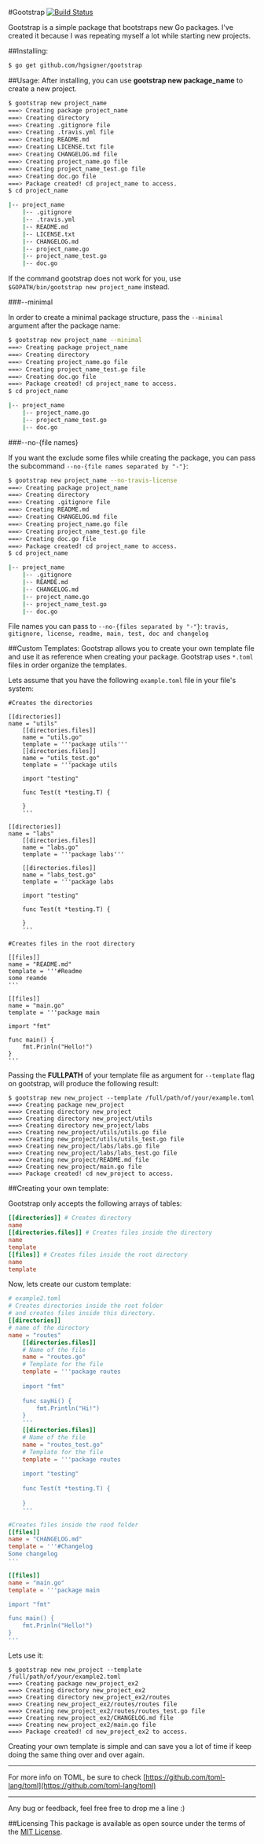 #Gootstrap [![Build Status](https://travis-ci.org/hgsigner/gonumbers.svg?branch=master)](https://travis-ci.org/hgsigner/gonumbers)

Gootstrap is a simple package that bootstraps new Go packages. I've created it because I was repeating myself a lot while starting new projects.

##Installing:

```bash
$ go get github.com/hgsigner/gootstrap
```

##Usage:
After installing, you can use **gootstrap new package_name** to create a new project.

```bash
$ gootstrap new project_name
===> Creating package project_name
===> Creating directory
===> Creating .gitignore file
===> Creating .travis.yml file
===> Creating README.md
===> Creating LICENSE.txt file
===> Creating CHANGELOG.md file
===> Creating project_name.go file
===> Creating project_name_test.go file
===> Creating doc.go file
===> Package created! cd project_name to access.
$ cd project_name

|-- project_name
    |-- .gitignore
    |-- .travis.yml
    |-- README.md
    |-- LICENSE.txt
    |-- CHANGELOG.md
    |-- project_name.go
    |-- project_name_test.go
    |-- doc.go
```

If the command gootstrap does not work for you, use `$GOPATH/bin/gootstrap new project_name` instead.

###--minimal

In order to create a minimal package structure, pass the `--minimal` argument after the package name:

```bash
$ gootstrap new project_name --minimal
===> Creating package project_name
===> Creating directory
===> Creating project_name.go file
===> Creating project_name_test.go file
===> Creating doc.go file
===> Package created! cd project_name to access.
$ cd project_name

|-- project_name
    |-- project_name.go
    |-- project_name_test.go
    |-- doc.go
```

###--no-{file names}

If you want the exclude some files while creating the package, you can pass the subcommand `--no-{file names separated by "-"}`:

```bash
$ gootstrap new project_name --no-travis-license
===> Creating package project_name
===> Creating directory
===> Creating .gitignore file
===> Creating README.md
===> Creating CHANGELOG.md file
===> Creating project_name.go file
===> Creating project_name_test.go file
===> Creating doc.go file
===> Package created! cd project_name to access.
$ cd project_name

|-- project_name
    |-- .gitignore
    |-- REAMDE.md
    |-- CHANGELOG.md
    |-- project_name.go
    |-- project_name_test.go
    |-- doc.go
```

File names you can pass to `--no-{files separated by "-"}`: `travis, gitignore, license, readme, main, test, doc and changelog`

##Custom Templates:
Gootstrap allows you to create your own template file and use it as reference when creating your package. Gootstrap uses `*.toml` files in order organize the templates.

Lets assume that you have the following `example.toml` file in your file's system:

```tmol
#Creates the directories

[[directories]]
name = "utils"
	[[directories.files]]
	name = "utils.go"
	template = '''package utils'''
	[[directories.files]]
	name = "utils_test.go"
	template = '''package utils

	import "testing"

	func Test(t *testing.T) {

	}
	'''

[[directories]]
name = "labs"
	[[directories.files]]
	name = "labs.go"
	template = '''package labs'''
	
	[[directories.files]]
	name = "labs_test.go"
	template = '''package labs

	import "testing"

	func Test(t *testing.T) {

	}
	'''

#Creates files in the root directory

[[files]]
name = "README.md"
template = '''#Readme
some reamde
'''

[[files]]
name = "main.go"
template = '''package main

import "fmt"

func main() {
	fmt.Prinln("Hello!")
}
'''

```

Passing the **FULLPATH** of your template file as argument for `--template` flag on gootstrap, will produce the following result:

```shell
$ gootstrap new new_project --template /full/path/of/your/example.toml 
===> Creating package new_project
===> Creating directory new_project
===> Creating directory new_project/utils
===> Creating directory new_project/labs
===> Creating new_project/utils/utils.go file
===> Creating new_project/utils/utils_test.go file
===> Creating new_project/labs/labs.go file
===> Creating new_project/labs/labs_test.go file
===> Creating new_project/README.md file
===> Creating new_project/main.go file
===> Package created! cd new_project to access.
```

##Creating your own template:

Gootstrap only accepts the following arrays of tables:

```toml
[[directories]] # Creates directory
name
[[directories.files]] # Creates files inside the directory
name
template
[[files]] # Creates files inside the root directory
name
template
```

Now, lets create our custom template:

```toml
# example2.toml
# Creates directories inside the root folder
# and creates files inside this directory.
[[directories]]
# name of the directory
name = "routes"
	[[directories.files]]
	# Name of the file
	name = "routes.go"
	# Template for the file
	template = '''package routes
	
	import "fmt"
	
	func sayHi() {
		fmt.Println("Hi!")
	}
	'''
	[[directories.files]]
	# Name of the file
	name = "routes_test.go"
	# Template for the file
	template = '''package routes
	
	import "testing"
	
	func Test(t *testing.T) {
	
	}
	'''

#Creates files inside the rood folder
[[files]]
name = "CHANGELOG.md"
template = '''#Changelog
Some changelog
'''

[[files]]
name = "main.go"
template = '''package main

import "fmt"

func main() {
	fmt.Prinln("Hello!")
}
'''
```

Lets use it:

```shell
$ gootstrap new new_project --template /full/path/of/your/example2.toml 
===> Creating package new_project_ex2
===> Creating directory new_project_ex2
===> Creating directory new_project_ex2/routes
===> Creating new_project_ex2/routes/routes file
===> Creating new_project_ex2/routes/routes_test.go file
===> Creating new_project_ex2/CHANGELOG.md file
===> Creating new_project_ex2/main.go file
===> Package created! cd new_project_ex2 to access.
```

Creating your own template is simple and can save you a lot of time if keep doing the same thing over and over again.
- - -
For more info on TOML, be sure to check [https://github.com/toml-lang/toml](https://github.com/toml-lang/toml)
- - -

Any bug or feedback, feel free free to drop me a line :)

##Licensing
This package is available as open source under the terms of the [MIT License](http://opensource.org/licenses/MIT).
